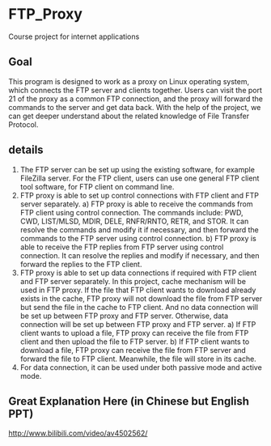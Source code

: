 # FTP_Proxy
Course project for internet applications
## Goal
This program is designed to work as a proxy on Linux operating system, which connects the FTP server and clients together. Users can visit the port 21 of the proxy as a common FTP connection, and the proxy will forward the commands to the server and get data back. With the help of the project, we can get deeper understand about the related knowledge of File Transfer Protocol.
## details1.  The FTP server can be set up using the existing software, for example FileZilla server. For the FTP client, users can use one general FTP client tool software, for FTP client on command line.2.  FTP proxy is able to set up control connections with FTP client and FTP server separately.a)  FTP proxy is able to receive the commands from FTP client using control connection. The commands include: PWD, CWD, LIST/MLSD, MDIR, DELE, RNFR/RNTO, RETR, and STOR. It can resolve the commands and modify it if necessary, and then forward thecommands to the FTP server using control connection.b)  FTP proxy is able to receive the FTP replies from FTP server using control connection. Itcan resolve the replies and modify if necessary, and then forward the replies to the FTPclient.3.  FTP proxy is able to set up data connections if required with FTP client and FTP serverseparately. In this project, cache mechanism will be used in FTP proxy. If the file that FTP client wants to download already exists in the cache, FTP proxy will not download the file from FTP server but send the file in the cache to FTP client. And no data connection will be set up between FTP proxy and FTP server. Otherwise, data connection will be set up between FTP proxy and FTP server.a)  If FTP client wants to upload a file, FTP proxy can receive the file from FTP client and then upload the file to FTP server.b)  If FTP client wants to download a file, FTP proxy can receive the file from FTP server and forward the file to FTP client. Meanwhile, the file will store in its cache.4.  For data connection, it can be used under both passive mode and active mode.
## Great Explanation Here (in Chinese but English PPT)
http://www.bilibili.com/video/av4502562/
